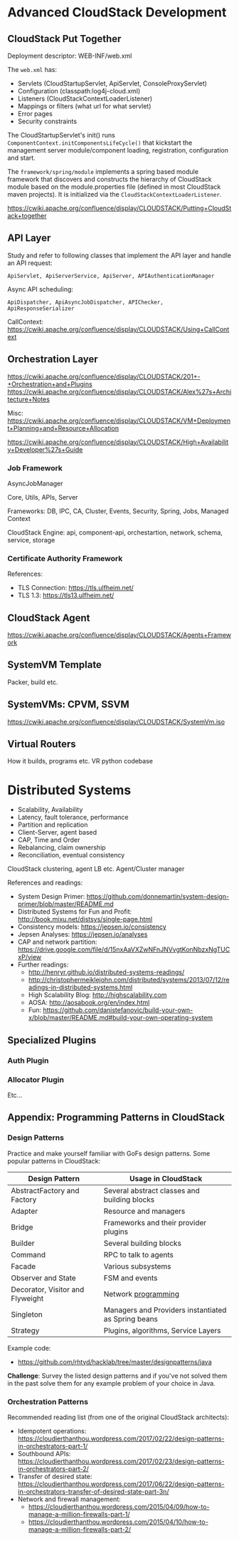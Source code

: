 # Advanced CloudStack Development

## CloudStack Put Together

Deployment descriptor: WEB-INF/web.xml

The `web.xml` has:
- Servlets (CloudStartupServlet, ApiServlet, ConsoleProxyServlet)
- Configuration (classpath:log4j-cloud.xml)
- Listeners (CloudStackContextLoaderListener)
- Mappings or filters (what url for what servlet)
- Error pages
- Security constraints

The CloudStartupServlet's init() runs
`ComponentContext.initComponentsLifeCycle()` that kickstart the management
server module/component loading, registration, configuration and start.

The `framework/spring/module` implements a spring based module framework
that discovers and constructs the hierarchy of CloudStack module based on the
module.properties file (defined in most CloudStack maven projects). It is
initialized via the `CloudStackContextLoaderListener`.

https://cwiki.apache.org/confluence/display/CLOUDSTACK/Putting+CloudStack+together

## API Layer

Study and refer to following classes that implement the API layer and handle
an API request:

    ApiServlet, ApiServerService, ApiServer, APIAuthenticationManager

Async API scheduling:

    ApiDispatcher, ApiAsyncJobDispatcher, APIChecker, ApiResponseSerializer

CallContext: https://cwiki.apache.org/confluence/display/CLOUDSTACK/Using+CallContext

## Orchestration Layer

https://cwiki.apache.org/confluence/display/CLOUDSTACK/201+-+Orchestration+and+Plugins
https://cwiki.apache.org/confluence/display/CLOUDSTACK/Alex%27s+Architecture+Notes


Misc:
https://cwiki.apache.org/confluence/display/CLOUDSTACK/VM+Deployment+Planning+and+Resource+Allocation

https://cwiki.apache.org/confluence/display/CLOUDSTACK/High+Availability+Developer%27s+Guide

### Job Framework

AsyncJobManager

Core, Utils, APIs, Server

Frameworks: DB, IPC, CA, Cluster, Events, Security, Spring, Jobs, Managed Context

CloudStack Engine: api, component-api, orchestartion, network, schema, service, storage

### Certificate Authority Framework

References:
- TLS Connection: https://tls.ulfheim.net/
- TLS 1.3: https://tls13.ulfheim.net/


## CloudStack Agent

https://cwiki.apache.org/confluence/display/CLOUDSTACK/Agents+Framework

## SystemVM Template

Packer, build etc.

## SystemVMs: CPVM, SSVM

https://cwiki.apache.org/confluence/display/CLOUDSTACK/SystemVm.iso

## Virtual Routers

How it builds, programs etc.
VR python codebase

# Distributed Systems

  - Scalability, Availability
  - Latency, fault tolerance, performance
  - Partition and replication
  - Client-Server, agent based
  - CAP, Time and Order
  - Rebalancing, claim ownership
  - Reconciliation, eventual consistency

CloudStack clustering, agent LB etc. Agent/Cluster manager

References and readings:
- System Design Primer: https://github.com/donnemartin/system-design-primer/blob/master/README.md
- Distributed Systems for Fun and Profit: http://book.mixu.net/distsys/single-page.html
- Consistency models: https://jepsen.io/consistency
- Jepsen Analyses: https://jepsen.io/analyses
- CAP and network partition: https://drive.google.com/file/d/15nxAaVXZwNFnJNVvgtKonNbzxNgTUCxP/view
- Further readings:
  - http://henryr.github.io/distributed-systems-readings/
  - http://christophermeiklejohn.com/distributed/systems/2013/07/12/readings-in-distributed-systems.html
  - High Scalability Blog: http://highscalability.com
  - AOSA: http://aosabook.org/en/index.html
  - Fun: https://github.com/danistefanovic/build-your-own-x/blob/master/README.md#build-your-own-operating-system

## Specialized Plugins

### Auth Plugin

### Allocator Plugin

Etc...

## Appendix: Programming Patterns in CloudStack

### Design Patterns

Practice and make yourself familiar with GoFs design patterns. Some popular
patterns in CloudStack:

| Design Pattern | Usage in CloudStack |
| --- | --- |
| AbstractFactory and Factory | Several abstract classes and building blocks |
| Adapter | Resource and managers |
| Bridge | Frameworks and their provider plugins |
| Builder | Several building blocks |
| Command | RPC to talk to agents |
| Facade | Various subsystems |
| Observer and State | FSM and events |
| Decorator, Visitor and Flyweight | Network [programming](https://cwiki.apache.org/confluence/display/CLOUDSTACK/Refactoring+Redundant+Virtual+Router+Implementation) |
| Singleton | Managers and Providers instantiated as Spring beans |
| Strategy | Plugins, algorithms, Service Layers |

Example code:
- https://github.com/rhtyd/hacklab/tree/master/designpatterns/java

**Challenge**: Survey the listed design patterns and if you've not solved them
in the past solve them for any example problem of your choice in Java.

### Orchestration Patterns

Recommended reading list (from one of the original CloudStack architects):
- Idempotent operations: https://cloudierthanthou.wordpress.com/2017/02/22/design-patterns-in-orchestrators-part-1/
- Southbound APIs: https://cloudierthanthou.wordpress.com/2017/02/23/design-patterns-in-orchestrators-part-2/
- Transfer of desired state: https://cloudierthanthou.wordpress.com/2017/06/22/design-patterns-in-orchestrators-transfer-of-desired-state-part-3n/
- Network and firewall management:
  - https://cloudierthanthou.wordpress.com/2015/04/09/how-to-manage-a-million-firewalls-part-1/
  - https://cloudierthanthou.wordpress.com/2015/04/10/how-to-manage-a-million-firewalls-part-2/
